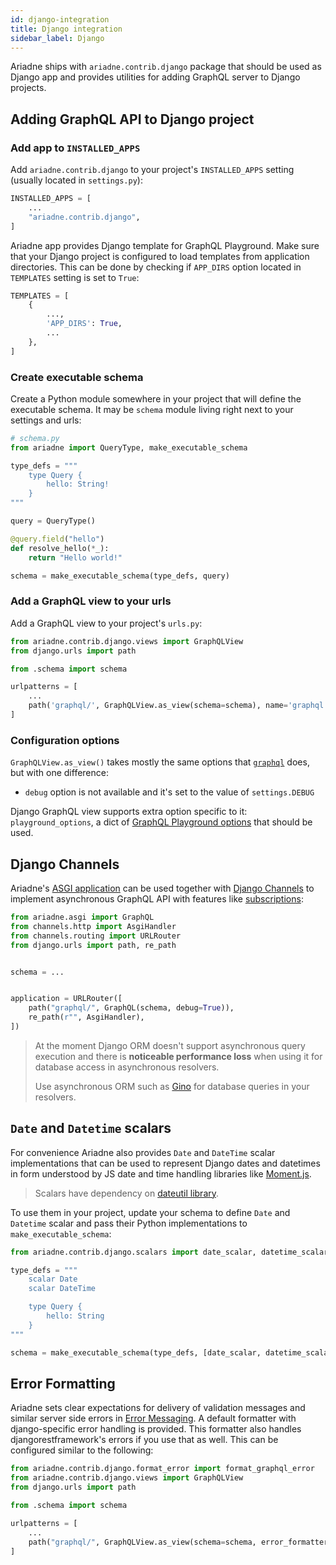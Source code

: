 ```yaml
---
id: django-integration
title: Django integration
sidebar_label: Django
---
```



Ariadne ships with `ariadne.contrib.django` package that should be used as Django app and provides utilities for adding GraphQL server to Django projects.


## Adding GraphQL API to Django project

### Add app to `INSTALLED_APPS`

Add `ariadne.contrib.django` to your project's `INSTALLED_APPS` setting (usually located in `settings.py`):

```python
INSTALLED_APPS = [
    ...
    "ariadne.contrib.django",
]
```

Ariadne app provides Django template for GraphQL Playground. Make sure that your Django project is configured to load templates from application directories. This can be done by checking if `APP_DIRS` option located in `TEMPLATES` setting is set to `True`:

```python
TEMPLATES = [
    {
        ...,
        'APP_DIRS': True,
        ...
    },
]
```


### Create executable schema

Create a Python module somewhere in your project that will define the executable schema. It may be `schema` module living right next to your settings and urls:

```python
# schema.py
from ariadne import QueryType, make_executable_schema

type_defs = """
    type Query {
        hello: String!
    }
"""

query = QueryType()

@query.field("hello")
def resolve_hello(*_):
    return "Hello world!"

schema = make_executable_schema(type_defs, query)
```


### Add a GraphQL view to your urls 

Add a GraphQL view to your project's `urls.py`:

```python
from ariadne.contrib.django.views import GraphQLView
from django.urls import path

from .schema import schema

urlpatterns = [
    ...
    path('graphql/', GraphQLView.as_view(schema=schema), name='graphql'),
]
```


### Configuration options

`GraphQLView.as_view()` takes mostly the same options that [`graphql`](api-reference.md#configuration-options) does, but with one difference:

- `debug` option is not available and it's set to the value of `settings.DEBUG`

Django GraphQL view supports extra option specific to it: `playground_options`, a dict of [GraphQL Playground options](https://github.com/prisma/graphql-playground#settings) that should be used.


## Django Channels

Ariadne's [ASGI application](asgi.md) can be used together with [Django Channels](https://github.com/django/channels) to implement asynchronous GraphQL API with features like [subscriptions](subscriptions.md):

```python
from ariadne.asgi import GraphQL
from channels.http import AsgiHandler
from channels.routing import URLRouter
from django.urls import path, re_path


schema = ...


application = URLRouter([
    path("graphql/", GraphQL(schema, debug=True)),
    re_path(r"", AsgiHandler),
])
```

> At the moment Django ORM doesn't support asynchronous query execution and there is **noticeable performance loss** when using it for database access in asynchronous resolvers.
>
> Use asynchronous ORM such as [Gino](https://github.com/fantix/gino) for database queries in your resolvers.


## `Date` and `Datetime` scalars

For convenience Ariadne also provides `Date` and `DateTime` scalar implementations that can be used to represent Django dates and datetimes in form understood by JS date and time handling libraries like [Moment.js](https://momentjs.com/).

> Scalars have dependency on [dateutil library](https://github.com/dateutil/dateutil).

To use them in your project, update your schema to define `Date` and `Datetime` scalar and pass their Python implementations to `make_executable_schema`:

```python
from ariadne.contrib.django.scalars import date_scalar, datetime_scalar

type_defs = """
    scalar Date
    scalar DateTime

    type Query {
        hello: String
    }
"""

schema = make_executable_schema(type_defs, [date_scalar, datetime_scalar, ...])
```

## Error Formatting

Ariadne sets clear expectations for delivery of validation messages and similar server side errors in 
[Error Messaging](error-messaging.md).  A default formatter with django-specific error handling is provided.
This formatter also handles djangorestframework's errors if you use that as well.  This can be configured 
similar to the following:

```python
from ariadne.contrib.django.format_error import format_graphql_error
from ariadne.contrib.django.views import GraphQLView
from django.urls import path

from .schema import schema

urlpatterns = [
    ...
    path("graphql/", GraphQLView.as_view(schema=schema, error_formatter=format_graphql_error), name="graphql"),
]
```
